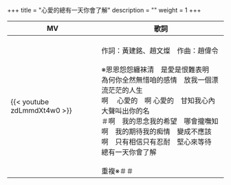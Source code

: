 +++
title = "心愛的總有一天你會了解"
description = ""
weight = 1
+++

MV  | 歌詞  
--------------|-------
{{< youtube zdLmmdXt4w0 >}}|<br/>作詞：黃建銘、趙文燦　作曲：趙偉令<br/><br/>※恩恩怨怨纏袜清　是愛是恨難表明<br/>為何你全然無惜咱的感情　放我一個漂流茫茫的人生<br/>啊　 心愛的　啊    心愛的　甘知我心內大聲叫出你的名<br/>＃啊　我的思念我的希望　哪會攏嘸知<br/>啊　我的期待我的痴情　變成不應該<br/>啊　只有相信只有忍耐　堅心來等待　總有一天你會了解<br/><br/>重複※＃＃